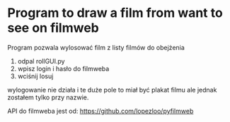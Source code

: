 # Program to draw a film from want to see on filmweb
Program pozwala wylosować film z listy filmów do obejżenia

1. odpal rollGUI.py
2. wpisz login i hasło do filmweba
3. wciśnij losuj

wylogowanie nie działa i te duże pole to miał być plakat filmu ale jednak zostałem tylko przy nazwie.

API do filmweba jest od: https://github.com/lopezloo/pyfilmweb
